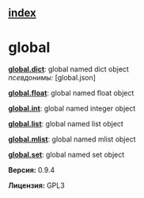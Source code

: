 [index](index.html) 
---

# global




[**global.dict**](global.dict.html): global named dict object <br>
_псевдонимы:_ [global.json]


[**global.float**](global.float.html): global named float object 

[**global.int**](global.int.html): global named integer object 

[**global.list**](global.list.html): global named list object 

[**global.mlist**](global.mlist.html): global named mlist object 

[**global.set**](global.set.html): global named set object 


**Версия:** 0.9.4

**Лицензия:** GPL3
